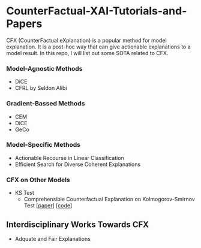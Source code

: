 # CounterFactual-XAI-Tutorials-and-Papers


CFX (CounterFactual eXplanation) is a popular method for model explanation. It is a post-hoc way that can give actionable explanations to a model result. In this repo, I will list out some SOTA related to CFX.

### Model-Agnostic Methods
- DiCE
- CFRL by Seldon Alibi
### Gradient-Bassed Methods
- CEM
- DiCE
- GeCo
### Model-Specific Methods
- Actionable Recourse in Linear Classification
- Efficient Search for Diverse Coherent Explanations
### CFX on Other Models
- KS Test
  -  Comprehensible Counterfactual Explanation on Kolmogorov-Smirnov Test  [[paper](http://vldb.org/pvldb/vol14/p1583-cong.pdf)] [[code](https://github.com/research0610/MOCHE)]


## Interdisciplinary Works Towards CFX
- Adquate and Fair Explanations
